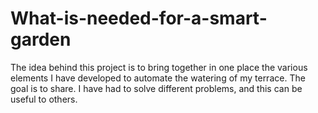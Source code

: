 # What-is-needed-for-a-smart-garden
The idea behind this project is to bring together in one place the various elements I have developed to automate the watering of my terrace. The goal is to share. I have had to solve different problems, and this can be useful to others. 

